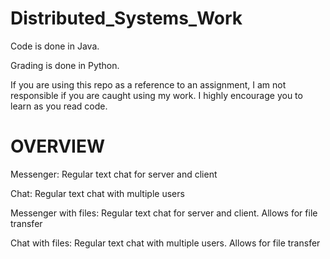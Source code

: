 # Distributed_Systems_Work

Code is done in Java.

Grading is done in Python.


If you are using this repo as a reference to an assignment, I am not responsible if you are caught using my work. I highly encourage you to learn as you read code.

# OVERVIEW
Messenger: Regular text chat for server and client

Chat: Regular text chat with multiple users

Messenger with files: Regular text chat for server and client. Allows for file transfer

Chat with files: Regular text chat with multiple users. Allows for file transfer
